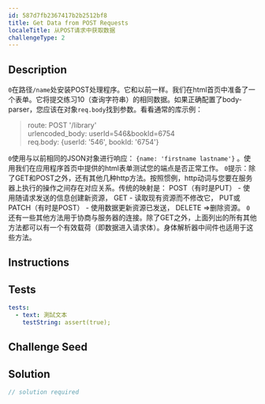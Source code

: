 ```yaml
---
id: 587d7fb2367417b2b2512bf8
title: Get Data from POST Requests
localeTitle: 从POST请求中获取数据
challengeType: 2
---
```


## Description
<section id='description'> <code>0</code>在路径<code>/name</code>处安装POST处理程序。它和以前一样。我们在html首页中准备了一个表单。它将提交练习10（查询字符串）的相同数据。如果正确配置了body-parser，您应该在对象<code>req.body</code>找到参数。看看通常的库示例： 
<blockquote>route: POST '/library'<br>urlencoded_body: userId=546&bookId=6754 <br>req.body: {userId: '546', bookId: '6754'}</blockquote> <code>0</code>使用与以前相同的JSON对象进行响应： <code>{name: 'firstname lastname'}</code> 。使用我们在应用程序首页中提供的html表单测试您的端点是否正常工作。 <code>0</code>提示：除了GET和POST之外，还有其他几种http方法。按照惯例，http动词与您要在服务器上执行的操作之间存在对应关系。传统的映射是： 
POST（有时是PUT） - 使用随请求发送的信息创建新资源， 
GET  - 读取现有资源而不修改它， 
PUT或PATCH（有时是POST） - 使用数据更新资源已发送， 
DELETE =&gt;删除资源。 <code>0</code>还有一些其他方法用于协商与服务器的连接。除了GET之外，上面列出的所有其他方法都可以有一个有效载荷（即数据进入请求体）。身体解析器中间件也适用于这些方法。 
</section>

## Instructions
<section id='instructions'> 

</section>

## Tests
<section id='tests'>

```yml
tests:
  - text: 測試文本
    testString: assert(true);

```

</section>

## Challenge Seed
<section id='challengeSeed'>

</section>

## Solution
<section id='solution'>

```js
// solution required
```
</section>
